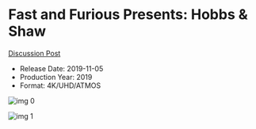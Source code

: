 # Fast and Furious Presents: Hobbs & Shaw

[Discussion Post](https://www.avsforum.com/threads/bass-eq-for-filtered-movies.2995212/post-58731924)

* Release Date: 2019-11-05
* Production Year: 2019
* Format: 4K/UHD/ATMOS

![img 0](https://i.imgur.com/3z0MYoK.jpg)

![img 1](https://i.imgur.com/saxpm6Y.png)

